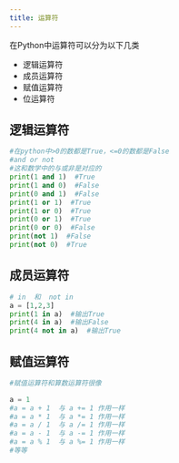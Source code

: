 ```yaml
---
title: 运算符
---
```


在Python中运算符可以分为以下几类
 
 - 逻辑运算符
 - 成员运算符
 - 赋值运算符
 - 位运算符

## 逻辑运算符
```python
#在python中>0的数都是True，<=0的数都是False
#and or not
#这和数学中的与或非是对应的
print(1 and 1)  #True
print(1 and 0)  #False
print(0 and 1)  #False
print(1 or 1)  #True
print(1 or 0)  #True
print(0 or 1)  #True
print(0 or 0)  #False
print(not 1)  #False
print(not 0)  #True
```

## 成员运算符
```python
# in  和  not in
a = [1,2,3]
print(1 in a)  #输出True
print(4 in a)  #输出False
print(4 not in a)  #输出True
```

## 赋值运算符
```python
#赋值运算符和算数运算符很像

a = 1
#a = a + 1  与 a += 1 作用一样
#a = a * 1  与 a *= 1 作用一样
#a = a / 1  与 a /= 1 作用一样
#a = a - 1  与 a -= 1 作用一样
#a = a % 1  与 a %= 1 作用一样
#等等
```
